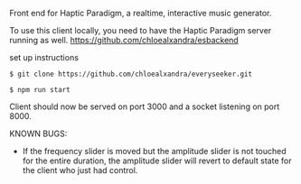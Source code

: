 Front end for Haptic Paradigm, a realtime, interactive music generator.

To use this client locally, you need to have the Haptic Paradigm server running as well. https://github.com/chloealxandra/esbackend

set up instructions

`$ git clone https://github.com/chloealxandra/everyseeker.git`

`$ npm run start`

Client should now be served on port 3000 and a socket listening on port 8000.

KNOWN BUGS:

-   If the frequency slider is moved but the amplitude slider is not touched for the entire duration, the amplitude slider will revert to default state for the client who just had control.
